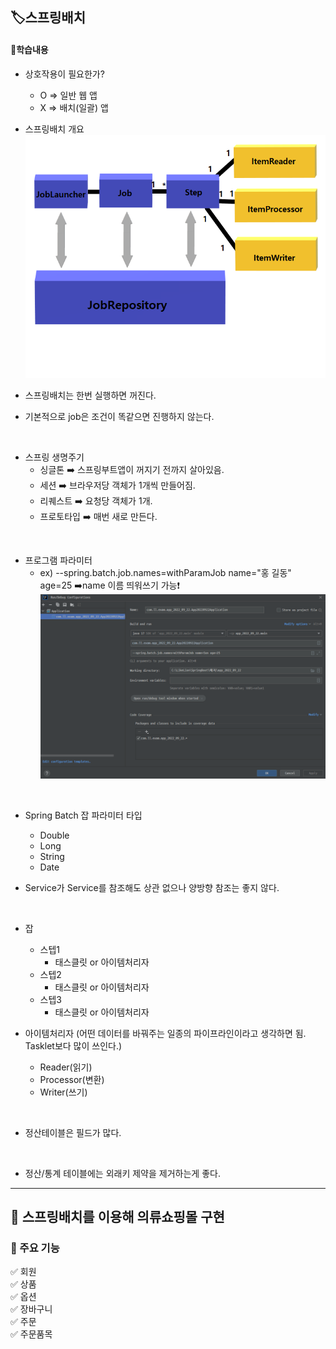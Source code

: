 ## 🏷️스프링배치
#### 🔻학습내용
* 상호작용이 필요한가?
    - O => 일반 웹 앱
    - X => 배치(일괄) 앱

* 스프링배치 개요
![img.png](img.png)

* 스프링배치는 한번 실행하면 꺼진다. 

* 기본적으로 job은 조건이 똑같으면 진행하지 않는다.

<br>

* 스프링 생명주기
  - 싱글톤 ➡️ 스프링부트앱이 꺼지기 전까지 살아있음.
  - 세션 ➡️ 브라우저당 객체가 1개씩 만들어짐.
  - 리퀘스트 ➡️ 요청당 객체가 1개.
  - 프로토타입 ➡️ 매번 새로 만든다.

<br>

* 프로그램 파라미터
  - ex) --spring.batch.job.names=withParamJob name="홍 길동" age=25 ➡️name 이름 띄워쓰기 가능❗
![img_1.png](img_1.png)

<br>

* Spring Batch 잡 파라미터 타입
  - Double
  - Long
  - String
  - Date

* Service가 Service를 참조해도 상관 없으나 양방향 참조는 좋지 않다.

<br>

* 잡
  - 스텝1
    - 태스클릿 or 아이템처리자
  - 스텝2
    - 태스클릿 or 아이템처리자
  - 스텝3
    - 태스클릿 or 아이템처리자

* 아이템처리자 (어떤 데이터를 바꿔주는 일종의 파이프라인이라고 생각하면 됨. Tasklet보다 많이 쓰인다.)
  - Reader(읽기)
  - Processor(변환)
  - Writer(쓰기)

<br>

* 정산테이블은 필드가 많다. 
  
<br>

* 정산/통계 테이블에는 외래키 제약을 제거하는게 좋다.

<hr>

## 📣 스프링배치를 이용해 의류쇼핑몰 구현
### 🔻 주요 기능
✅ 회원
<br>
✅ 상품
<br>
✅ 옵션
<br>
✅ 장바구니
<br>
✅ 주문
<br>
✅ 주문품목
<br>




